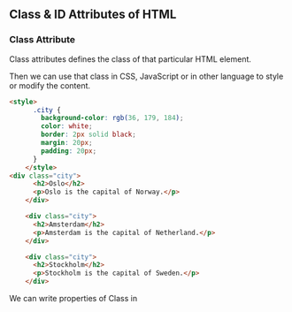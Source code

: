 ## Class & ID Attributes of HTML

### Class Attribute

Class attributes defines the class of that particular HTML element.

Then we can use that class in CSS, JavaScript or in other language to style  or modify the content.

``` html
<style>
      .city {
        background-color: rgb(36, 179, 184);
        color: white;
        border: 2px solid black;
        margin: 20px;
        padding: 20px;
      }
    </style>
<div class="city">
      <h2>Oslo</h2>
      <p>Oslo is the capital of Norway.</p>
    </div>

    <div class="city">
      <h2>Amsterdam</h2>
      <p>Amsterdam is the capital of Netherland.</p>
    </div>

    <div class="city">
      <h2>Stockholm</h2>
      <p>Stockholm is the capital of Sweden.</p>
    </div>
```

We can write properties of Class in <style>{}<style/> tag and in within curly braces.

###### Same Class can belong to multiple HTML Elements as written in above example :

```html
<div class="city"> Oslo<div/>
<div class="city"> Amsterdam<div/>
<div class="city"> Stockholm<div/>
```

HTML elements can use more than one class

```html
<div class="city mainCity"> Oslo<div/>
```

This element has two classes one is CITY an other in mainCity

#### we can use Class to manipulate JavaScript: 

```html
<style>
      .city {
        background-color: rgb(36, 179, 184);
        color: white;
        border: 2px solid black;
        margin: 20px;
        padding: 20px;
      }
    </style>
<div class="city">
      <h2>Oslo</h2>
      <p>Oslo is the capital of Norway.</p>
    </div>

    <div class="city">
      <h2>Amsterdam</h2>
      <p>Amsterdam is the capital of Netherland.</p>
    </div>

    <div class="city">
      <h2>Stockholm</h2>
      <p>Stockholm is the capital of Sweden.</p>
    </div>
<p>Click the button to hide all elements with class name "city":</p>

<button onclick="myFunction()">Hide elements</button>
<script>
function myFunction() {
  var x = document.getElementsByClassName("city");
  for (var i = 0; i < x.length; i++) {
    x[i].style.display = "none";
  }
}
</script>
```

### ID Attribute:

Id attribute defines the id of a HTML element. The id attribute specifies a unique id for an HTML element. Unlike Class ID every Element should have a unique id. We can not have more than one same  id in a HTML documents.

We are going to write same above example with id attribute.



```html
<style>
      #cities {
        background-color: lightblue;
        color: black;
        padding: 40px;
        text-align: center;
      }
<style/>

<h1>id Attribute</h1>
    <h2 id="cities">My Cities</h2>
    <p>Click the button to change elements with id name "myHeader":</p>

    <button onclick="myCities()">Change id elements</button>
    <script>
      function myCities() {
        document.getElementById('cities').innerHTML = 'Yours Cities'
      }
    </script>
```



we use id to give style to heading "My Cities" by using  <h2 id="cities">My Cities</h2> and used  #cities when writing CSS for that element.

